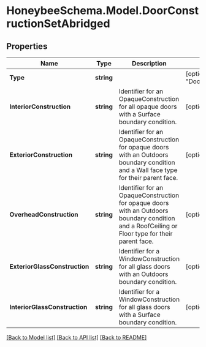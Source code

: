 
# HoneybeeSchema.Model.DoorConstructionSetAbridged

## Properties

Name | Type | Description | Notes
------------ | ------------- | ------------- | -------------
**Type** | **string** |  | [optional] [default to "DoorConstructionSetAbridged"]
**InteriorConstruction** | **string** | Identifier for an OpaqueConstruction for all opaque doors with a Surface boundary condition. | [optional] 
**ExteriorConstruction** | **string** | Identifier for an OpaqueConstruction for opaque doors with an Outdoors boundary condition and a Wall face type for their parent face. | [optional] 
**OverheadConstruction** | **string** | Identifier for an OpaqueConstruction for opaque doors with an Outdoors boundary condition and a RoofCeiling or Floor type for their parent face. | [optional] 
**ExteriorGlassConstruction** | **string** | Identifier for a WindowConstruction for all glass doors with an Outdoors boundary condition. | [optional] 
**InteriorGlassConstruction** | **string** | Identifier for a WindowConstruction for all glass doors with a Surface boundary condition. | [optional] 

[[Back to Model list]](../README.md#documentation-for-models)
[[Back to API list]](../README.md#documentation-for-api-endpoints)
[[Back to README]](../README.md)

